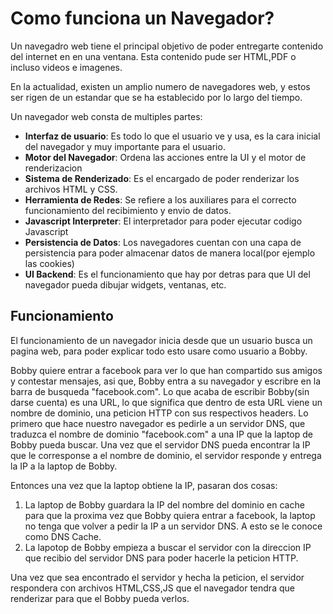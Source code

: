 # Como funciona un Navegador?

Un navegadro web tiene el principal objetivo de poder entregarte contenido del internet en en una ventana. Esta contenido pude ser HTML,PDF o incluso videos e imagenes.

En la actualidad, existen un amplio numero de navegadores web, y estos ser rigen de un estandar que se ha establecido por lo largo del tiempo.

Un navegador web consta de multiples partes:
- __Interfaz de usuario__: Es todo lo que el usuario ve y usa, es la cara inicial del navegador y muy importante para el usuario.
- __Motor del Navegador__: Ordena las acciones entre la UI y el motor de renderizacion 
- __Sistema de Renderizado__: Es el encargado de poder renderizar los archivos HTML y CSS.
- __Herramienta de Redes__:  Se refiere a los auxiliares para el correcto funcionamiento del recibimiento y envio de datos.
- __Javascript Interpreter__: El interpretador para poder ejecutar codigo Javascript
- __Persistencia de Datos__: Los navegadores cuentan con una capa de persistencia para poder almacenar datos de manera local(por ejemplo las cookies) 
- __UI Backend__: Es el funcionamiento que hay por detras para que UI del navegador pueda dibujar widgets, ventanas, etc.

## Funcionamiento

El funcionamiento de un navegador inicia desde que un usuario busca un pagina web, para poder explicar todo esto usare como usuario a Bobby. 

Bobby quiere entrar a facebook para ver lo que han compartido sus amigos y contestar mensajes, asi que, Bobby entra a su navegador y escribre en la barra de busqueda "facebook.com". Lo que acaba de escribir Bobby(sin darse cuenta) es una URL, lo que significa que dentro de esta URL viene un nombre de dominio, una peticion HTTP con sus respectivos headers.
Lo primero que hace nuestro navegador es pedirle a un servidor DNS, que traduzca el nombre de dominio "facebook.com" a una IP que la laptop de Bobby pueda buscar. Una vez que el servidor DNS pueda encontrar la IP que le corresponse a el nombre de dominio, el servidor responde y entrega la IP a la laptop de Bobby.

Entonces una vez que la laptop obtiene la IP, pasaran dos cosas:
1. La laptop de Bobby guardara la IP del nombre del dominio en cache para que la proxima vez que Bobby quiera entrar a facebook, la laptop no tenga que volver a pedir la IP a un servidor DNS. A esto se le conoce como DNS Cache.
2. La lapotop de Bobby empieza a buscar el servidor con la direccion IP que recibio del servidor DNS para poder hacerle la peticion HTTP. 

Una vez que sea encontrado el servidor y hecha la peticion, el servidor respondera con archivos HTML,CSS,JS que el navegador tendra que renderizar para que el Bobby pueda verlos.

